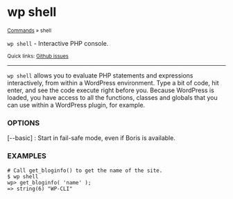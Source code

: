 # wp shell

<small>[Commands](/commands/) &raquo; shell</small>

`wp shell` - Interactive PHP console.

<small>Quick links: <a href="https://github.com/wp-cli/wp-cli/issues?q=is%3Aopen+label%3Acommand%3Ashell+sort%3Aupdated-desc">Github issues</a></small>

<hr />

`wp shell` allows you to evaluate PHP statements and expressions
interactively, from within a WordPress environment. Type a bit of code,
hit enter, and see the code execute right before you. Because WordPress
is loaded, you have access to all the functions, classes and globals
that you can use within a WordPress plugin, for example.

### OPTIONS

[\--basic]
: Start in fail-safe mode, even if Boris is available.

### EXAMPLES

    # Call get_bloginfo() to get the name of the site.
    $ wp shell
    wp> get_bloginfo( 'name' );
    => string(6) "WP-CLI"



